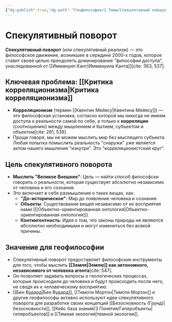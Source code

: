 ```yaml
---
{"dg-publish":true,"dg-path":"Геофилософия/2 Темы/Спекулятивный поворот","permalink":"/geofilosofiya/2-temy/spekulyativnyj-povorot/"}
---
```


# Спекулятивный поворот

**Спекулятивный поворот** (или спекулятивный реализм) — это философское движение, возникшее в середине 2000-х годов, которое ставит своей целью преодолеть доминирование "философии доступа", унаследованной от [[Иммануил Кант\|Иммануила Канта]][cite: 363, 537].

## Ключевая проблема: [[Критика корреляционизма\|Критика корреляционизма]]
- **Корреляционизм** (термин [[Квентин Мейясу\|Квентина Мейясу]]) — это философская установка, согласно которой мы никогда не имеем доступа к реальности самой по себе, а только к **корреляции** (соотношению) между мышлением и бытием, субъектом и объектом[cite: 281, 539].
- Проще говоря, мы не можем мыслить мир без мыслящего субъекта. Любая попытка помыслить реальность "снаружи" уже является актом нашего мышления "изнутри". Это "корреляционистский круг".

## Цель спекулятивного поворота
- **Мыслить "Великое Внешнее"**: Цель — найти способ философски говорить о реальности, которая существует абсолютно независимо от человека и его сознания.
- Это включает в себя размышления о таких вещах, как:
    - **"До-историческое"**: Мир до появления человека и сознания.
    - **Объекты**: Существование вещей независимо от их восприятия нами ([[Объектно-ориентированная онтология\|Объектно-ориентированная онтология]]).
    - **Контингентность**: Идея о том, что законы природы не являются абсолютно необходимыми и могут измениться без всякой причины.

## Значение для геофилософии
- Спекулятивный поворот предоставляет философские инструменты для того, чтобы мыслить **[[Земля\|Землю]] как автономного, независимого от человека агента**[cite: 547].
- Он позволяет задавать вопросы о геологических процессах, которые происходили до человека и будут происходить после него, не сводя их к человеческому восприятию.
- [[Бен Вудард\|Бен Вудард]], [[Тимоти Мортон\|Тимоти Мортон]] и другие геофилософы активно используют идеи спекулятивного поворота для разработки своих концепций [[Безосновность (Грунд)\|безосновности]], [[Кейс база знаний/3 Понятия/Гиперобъекты\|гиперобъектов]] и [[Темная экология\|темной экологии]].


